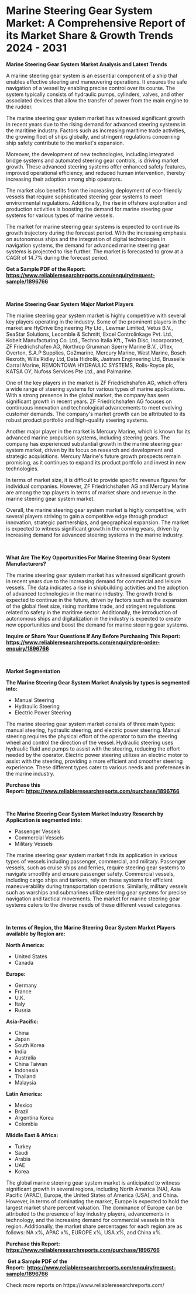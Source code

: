 <p><h1>Marine Steering Gear System Market: A Comprehensive Report of its Market Share & Growth Trends 2024 - 2031</h1></p><p><strong>Marine Steering Gear System Market Analysis and Latest Trends</strong></p>
<p><p>A marine steering gear system is an essential component of a ship that enables effective steering and maneuvering operations. It ensures the safe navigation of a vessel by enabling precise control over its course. The system typically consists of hydraulic pumps, cylinders, valves, and other associated devices that allow the transfer of power from the main engine to the rudder.</p><p>The marine steering gear system market has witnessed significant growth in recent years due to the rising demand for advanced steering systems in the maritime industry. Factors such as increasing maritime trade activities, the growing fleet of ships globally, and stringent regulations concerning ship safety contribute to the market's expansion.</p><p>Moreover, the development of new technologies, including integrated bridge systems and automated steering gear controls, is driving market growth. These advanced steering systems offer enhanced safety features, improved operational efficiency, and reduced human intervention, thereby increasing their adoption among ship operators.</p><p>The market also benefits from the increasing deployment of eco-friendly vessels that require sophisticated steering gear systems to meet environmental regulations. Additionally, the rise in offshore exploration and production activities is boosting the demand for marine steering gear systems for various types of marine vessels.</p><p>The market for marine steering gear systems is expected to continue its growth trajectory during the forecast period. With the increasing emphasis on autonomous ships and the integration of digital technologies in navigation systems, the demand for advanced marine steering gear systems is projected to rise further. The market is forecasted to grow at a CAGR of 14.7% during the forecast period.</p></p>
<p><strong>Get a Sample PDF of the Report:&nbsp; <a href="https://www.reliableresearchreports.com/enquiry/request-sample/1896766">https://www.reliableresearchreports.com/enquiry/request-sample/1896766</a></strong></p>
<p>&nbsp;</p>
<p><strong>Marine Steering Gear System Major Market Players</strong></p>
<p><p>The marine steering gear system market is highly competitive with several key players operating in the industry. Some of the prominent players in the market are HyDrive Engineering Pty Ltd., Lewmar Limited, Vetus B.V., SeaStar Solutions, Lecomble & Schmitt, Excel Controlinkage Pvt. Ltd., Kobelt Manufacturing Co. Ltd., Techno Italia Kft., Twin Disc, Incorporated, ZF Friedrichshafen AG, Northrop Grumman Sperry Marine B.V., Uflex, Overton, S.A.P Supplies, Go2marine, Mercury Marine, West Marine, Bosch Rexroth, Wills Ridley Ltd, Data Hidrolik, Jastram Engineering Ltd, Brusselle Carral Marine, REMONTOWA HYDRAULIC SYSTEMS, Rolls-Royce plc, KATSA OY, Nufoss Services Pte Ltd., and Palmarine.</p><p>One of the key players in the market is ZF Friedrichshafen AG, which offers a wide range of steering systems for various types of marine applications. With a strong presence in the global market, the company has seen significant growth in recent years. ZF Friedrichshafen AG focuses on continuous innovation and technological advancements to meet evolving customer demands. The company's market growth can be attributed to its robust product portfolio and high-quality steering systems.</p><p>Another major player in the market is Mercury Marine, which is known for its advanced marine propulsion systems, including steering gears. The company has experienced substantial growth in the marine steering gear system market, driven by its focus on research and development and strategic acquisitions. Mercury Marine's future growth prospects remain promising, as it continues to expand its product portfolio and invest in new technologies.</p><p>In terms of market size, it is difficult to provide specific revenue figures for individual companies. However, ZF Friedrichshafen AG and Mercury Marine are among the top players in terms of market share and revenue in the marine steering gear system market.</p><p>Overall, the marine steering gear system market is highly competitive, with several players striving to gain a competitive edge through product innovation, strategic partnerships, and geographical expansion. The market is expected to witness significant growth in the coming years, driven by increasing demand for advanced steering systems in the marine industry.</p></p>
<p>&nbsp;</p>
<p><strong>What Are The Key Opportunities For Marine Steering Gear System Manufacturers?</strong></p>
<p><p>The marine steering gear system market has witnessed significant growth in recent years due to the increasing demand for commercial and leisure vessels. The data indicates a rise in shipbuilding activities and the adoption of advanced technologies in the marine industry. The growth trend is expected to continue in the future, driven by factors such as the expansion of the global fleet size, rising maritime trade, and stringent regulations related to safety in the maritime sector. Additionally, the introduction of autonomous ships and digitalization in the industry is expected to create new opportunities and boost the demand for marine steering gear systems.</p></p>
<p><strong>Inquire or Share Your Questions If Any Before Purchasing This Report: <a href="https://www.reliableresearchreports.com/enquiry/pre-order-enquiry/1896766">https://www.reliableresearchreports.com/enquiry/pre-order-enquiry/1896766</a></strong></p>
<p>&nbsp;</p>
<p><strong>Market Segmentation</strong></p>
<p><strong>The Marine Steering Gear System Market Analysis by types is segmented into:</strong></p>
<p><ul><li>Manual Steering</li><li>Hydraulic Steering</li><li>Electric Power Steering</li></ul></p>
<p><p>The marine steering gear system market consists of three main types: manual steering, hydraulic steering, and electric power steering. Manual steering requires the physical effort of the operator to turn the steering wheel and control the direction of the vessel. Hydraulic steering uses hydraulic fluid and pumps to assist with the steering, reducing the effort needed by the operator. Electric power steering utilizes an electric motor to assist with the steering, providing a more efficient and smoother steering experience. These different types cater to various needs and preferences in the marine industry.</p></p>
<p><strong>Purchase this Report:&nbsp;<a href="https://www.reliableresearchreports.com/purchase/1896766">https://www.reliableresearchreports.com/purchase/1896766</a></strong></p>
<p>&nbsp;</p>
<p><strong>The Marine Steering Gear System Market Industry Research by Application is segmented into:</strong></p>
<p><ul><li>Passenger Vessels</li><li>Commercial Vessels</li><li>Military Vessels</li></ul></p>
<p><p>The marine steering gear system market finds its application in various types of vessels including passenger, commercial, and military. Passenger vessels, such as cruise ships and ferries, require steering gear systems to navigate smoothly and ensure passenger safety. Commercial vessels, including cargo ships and tankers, rely on these systems for efficient maneuverability during transportation operations. Similarly, military vessels such as warships and submarines utilize steering gear systems for precise navigation and tactical movements. The market for marine steering gear systems caters to the diverse needs of these different vessel categories.</p></p>
<p>&nbsp;</p>
<p><strong>In terms of Region, the Marine Steering Gear System Market Players available by Region are:</strong></p>
<p>
    <p> <strong> North America: </strong>
        <ul>
            <li>United States</li>
            <li>Canada</li>
        </ul>
        </p> 
    <p> <strong> Europe: </strong>
        <ul>
            <li>Germany</li>
            <li>France</li>
            <li>U.K.</li>
            <li>Italy</li>
            <li>Russia</li>
        </ul>
        </p> 
    <p> <strong> Asia-Pacific: </strong>
        <ul>
            <li>China</li>
            <li>Japan</li>
            <li>South Korea</li>
            <li>India</li>
            <li>Australia</li>
            <li>China Taiwan</li>
            <li>Indonesia</li>
            <li>Thailand</li>
            <li>Malaysia</li>
        </ul>
        </p> 
    <p> <strong> Latin America: </strong>
        <ul>
            <li>Mexico</li>
            <li>Brazil</li>
            <li>Argentina Korea</li>
            <li>Colombia</li>
        </ul>
        </p> 
    <p> <strong> Middle East & Africa: </strong>
        <ul>
            <li>Turkey</li>
            <li>Saudi</li>
            <li>Arabia</li>
            <li>UAE</li>
            <li>Korea</li>
        </ul>
    </p>
    </p>
<p><p>The global marine steering gear system market is anticipated to witness significant growth in several regions, including North America (NA), Asia Pacific (APAC), Europe, the United States of America (USA), and China. However, in terms of dominating the market, Europe is expected to hold the largest market share percent valuation. The dominance of Europe can be attributed to the presence of key industry players, advancements in technology, and the increasing demand for commercial vessels in this region. Additionally, the market share percentages for each region are as follows: NA x%, APAC x%, EUROPE x%, USA x%, and China x%.</p></p>
<p><strong>Purchase this Report: <a href="https://www.reliableresearchreports.com/purchase/1896766">https://www.reliableresearchreports.com/purchase/1896766</a></strong></p>
<p>&nbsp;<strong>Get a Sample PDF of the Report:&nbsp;&nbsp;<a href="https://www.reliableresearchreports.com/enquiry/request-sample/1896766">https://www.reliableresearchreports.com/enquiry/request-sample/1896766</a></strong></p>
<p><strong></strong></p>
<p>Check more reports on https://www.reliableresearchreports.com/</p>